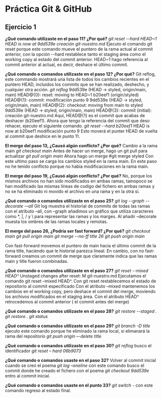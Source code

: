 # Práctica Git & GitHub

## Ejercicio 1

**¿Qué comando utilizaste en el paso 11? ¿Por qué?**
_git reset --hard HEAD~1_
_HEAD is now at 9dd539e creación git-nuestro.md_
Ejecuto el comando git reset porque este comando mueve el puntero de la rama actual al commit anterior, con la opción --hard
restablece tanto el staging área como el working copy al estado del commit anterior. HEAD~1 hago referencia al commit
anterior al actual, es decir, deshace el último commit.

**¿Qué comando o comandos utilizaste en el paso 12? ¿Por qué?**
Git reflog, este commando mostrará una lista de todos los cambios recientes en el puntero HEAD, incluidos
los commits que se han realizado, deshecho, y cualquier otra acción.
_git reflog_
9dd539e (HEAD -> styled, origin/main, main) HEAD@{0}: reset: moving to HEAD~1
b20eef1 (origin/styled) HEAD@{1}: commit: modificación punto 9
9dd539e (HEAD -> styled, origin/main, main) HEAD@{2}: checkout: moving from main to styled
9dd539e (HEAD -> styled, origin/main, main) HEAD@{3}: commit (initial): creación git-nuestro.md
Aquí, HEAD@{1} es el commit que acabas de deshacer (b20eef1).
Ahora que tengo la referencia del commit que deso rehacer, ejecuto el siguiente comando.
_git reset --hard b20eef1_
HEAD is now at b20eef1 modificación punto 9
Esto moverá el punter HEAD de vuelta al commit que deshice en le punto 11.

**El merge del paso 13, ¿Causó algún conflicto? ¿Por qué?**
Cambio a la rama main
_git checkout main_
Antes de hacer un merge, hago un git pull para actualizar
_git pull origin main_
Ahora hago un merge
#git merge styled
Con este ultimo paso se carga los cambios styled en la rama main.
En este paso no he tenido conflicto porque no había modificaciones en la rama main.

**El merge del paso 19, ¿Causó algún conflicto? ¿Por qué?**
No, porque los mismos archivos no han sido modificados en ambas ramas, tamopoco se han modificado las mismas
líneas de codigo del fichero en ambas ramas y no se ha eliminado ni movido el archivo en una rama y en la otra si.

**¿Qué comando o comandos utilizaste en el paso 25?**
_git log --graph --decorate -–all_
Git log muestra el historial de commits de todas las ramas con el atributo –all,
con –graph añadimos un gráfico que utiliza caracteres como \*, |, / y \ para representar
las ramas y los marges. Al añadir –decorate muesta los ombres de las ramas locales y remotas.

**El merge del paso 26, ¿Podría ser fast forward? ¿Por qué?**
_git checkout main_
_git pull origin main_
_git merge --no-ff title 26_
_git push origin main_

Con fast-forward movemos el puntero de main hacia el último commit de la rama title, haciendo que le historial parezca lineal.
En cambio, con no fast-forward creamos un commit de merge que claramente indica que las ramas main y title fueron combinadas.

**¿Qué comando o comandos utilizaste en el paso 27?**
_git reset --mixed HEAD^_
Unstaged changes after reset:
M git-nuestro.md
Ejecutamos el comando git reset –mixed HEAD^.
Con git reset restablecemos el estado de repositorio al commit especificado
Con el atributo –mixed mantenemos los cambios en el working copy, pero deshace el commit del merge, moviendo los archivos modificados en el staging área.
Con el atributo HEAD^ retrocedemos al commit anterior ( el commit antes del merge)

**¿Qué comando o comandos utilizaste en el paso 28?**
_git restore --staged ._
_git restore ._
_git status_

**¿Qué comando o comandos utilizaste en el paso 29?**
_git branch -D title_ ejecuto este comando porque he eliminado la rama local, si elimanará la rama del repositorio _git push origin –-delete title_

**¿Qué comando o comandos utilizaste en el paso 30?**
_git reflog_ busco el identificador
_git reset – hard 06b9073_

**¿Qué comando o comandos usaste en el paso 32?**
Volver al commit inicial cuando se creó el poema
_git log –oneline_ con este comando busco el commit donde he creado el fichero con el poema
_git checkout 9dd539e_ entro al commit inicial.

**¿Qué comando o comandos usaste en el punto 33?**
_git switch -_ con este comando regreso al estado final.
